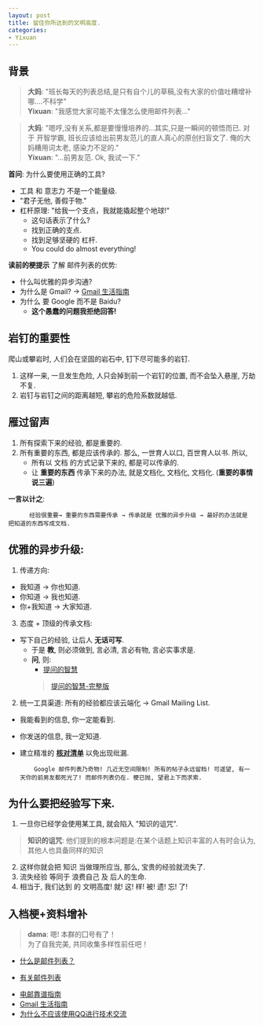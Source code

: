 ```yaml
---
layout: post
title: 留住你所达到的文明高度.
categories:
- Yixuan
---
```

## 背景
> **大妈**: "班长每天的列表总结,是只有自个儿的草稿,没有大家的价值吐糟增补哪....不科学"  
> **Yixuan**: "我感觉大家可能不太懂怎么使用邮件列表..."  

> **大妈**: "嗯哼,没有关系,都是要慢慢培养的...其实,只是一瞬间的顿悟而已. 对于 开智学霸, 班长应该给出前男友范儿的直人真心的原创扫盲文了. 俺的大妈糟用词太老, 感染力不足的."  
> **Yixuan**: "…前男友范. Ok, 我试一下."  

**首问**: 为什么要使用正确的工具?

* 工具 和 意志力 不是一个能量级.
 * "君子无他, 善假于物."
 * 杠杆原理: "给我一个支点，我就能撬起整个地球!"
    * 这句话表示了什么?
    * 找到正确的支点.
    * 找到足够坚硬的 杠杆.
    * You could do almost everything!

**读前的梗提示** 了解 邮件列表的优势:

  * 什么叫优雅的异步沟通?
  * 为什么是 Gmail? → [Gmail 生活指南](http://blog.zhgdg.org/2014-02/livin-gmail-guider/)
  * 为什么 要 Google 而不是 Baidu?
    * **这个愚蠢的问题我拒绝回答!**

## 岩钉的重要性
爬山或攀岩时, 人们会在坚固的岩石中, 钉下尽可能多的岩钉.

1. 这样一来, 一旦发生危险, 人只会掉到前一个岩钉的位置, 而不会坠入悬崖, 万劫不复.
2. 岩钉与岩钉之间的距离越短, 攀岩的危险系数就越低.

## 雁过留声
1. 所有探索下来的经验, 都是重要的.
2. 所有重要的东西, 都是应该传承的.
    那么, 一世育人以口, 百世育人以书. 所以,
      * 所有以 文档 的方式记录下来的, 都是可以传承的.
      * 让 **重要的东西** 传承下来的办法, 就是文档化, 文档化, 文档化. (**重要的事情说三遍**)

**一言以计之**:  

          经验很重要→ 重要的东西需要传承 → 传承就是 优雅的异步升级 → 最好的办法就是 把知道的东西写成文档.

## 优雅的异步升级:
1. 传递方向:
  * 我知道 → 你也知道.
  * 你知道 → 我也知道.
  * 你+我知道 → 大家知道.
3. 态度 + 顶级的传承文档:
  * 写下自己的经验, 让后人 **无话可写**.
    * 于是 **教**, 则必须做到, 言必清, 言必有物, 言必实事求是.
    * **问**, 则:
      * [提问的智慧](http://wiki.woodpecker.org.cn/moin/AskForHelp)
       > [提问的智慧-完整版](http://doc.zengrong.net/smart-questions/cn.html)
2. 统一工具渠道: 所有的经验都应该云端化 → Gmail Mailing List.
  * 我能看到的信息, 你一定能看到.
  * 你发送的信息, 我一定知道.
  * 建立精准的 **[核对清单](http://yixuan.li/yixuan/2016/03/05/checklist/)** 以免出现纰漏.


            Google 邮件列表乃奇物! 几近无空间限制! 所有的帖子永远留档! 可遥望, 有一天你的前男友都死光了! 而邮件列表仍在. 梗已抛, 望君上下而求索.

## 为什么要把经验写下来.

1.  一旦你已经学会使用某工具, 就会陷入 "知识的诅咒".  
> **知识的诅咒**: 他们提到的根本问题是:在某个话题上知识丰富的人有时会认为,其他人也具备同样的知识

2.  这样你就会把 知识 当做理所应当, 那么, 宝贵的经验就流失了.
3.  流失经验 等同于 浪费自己 及 后人的生命.
4.  相当于, 我们达到 的 文明高度! 就! 这! 样! 被! 遗! 忘! 了!


## 入档梗+资料增补

> **dama**: 嗯! 本群的囗号有了！  
> 为了自我完美, 共同收集多样性前任吧！


- [什么是邮件列表？](http://wiki.woodpecker.org.cn/moin/MailingList)
* [有关邮件列表](http://wiki.pychina.org/hd/AbtMaillingList.html)
- [电邮靠谱指南](http://blog.zhgdg.org/2014-02/email-kaopulity-guider)
- [Gmail 生活指南](http://blog.zhgdg.org/2014-02/livin-gmail-guider)    
- [为什么不应该使用QQ进行技术交流](http://blog.zhgdg.org/2013-06/anti-qq-as-tech-communication)
